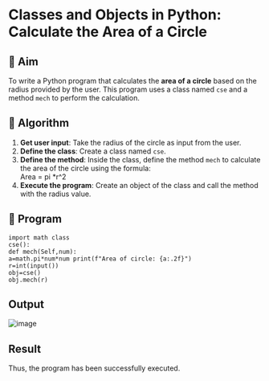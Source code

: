 # Classes and Objects in Python: Calculate the Area of a Circle

## 🎯 Aim
To write a Python program that calculates the **area of a circle** based on the radius provided by the user. This program uses a class named `cse` and a method `mech` to perform the calculation.

## 🧠 Algorithm
1. **Get user input**: Take the radius of the circle as input from the user.
2. **Define the class**: Create a class named `cse`.
3. **Define the method**: Inside the class, define the method `mech` to calculate the area of the circle using the formula:  
   Area = pi *r^2 
4. **Execute the program**: Create an object of the class and call the method with the radius value.

## 🧾 Program
```
import math class 
cse(): 
def mech(Self,num): 
a=math.pi*num*num print(f"Area of circle: {a:.2f}") 
r=int(input()) 
obj=cse() 
obj.mech(r) 
```

## Output
![image](https://github.com/user-attachments/assets/37a84676-caea-4f1a-8184-17e7aa04f924)


## Result
 Thus, the program has been successfully executed.
